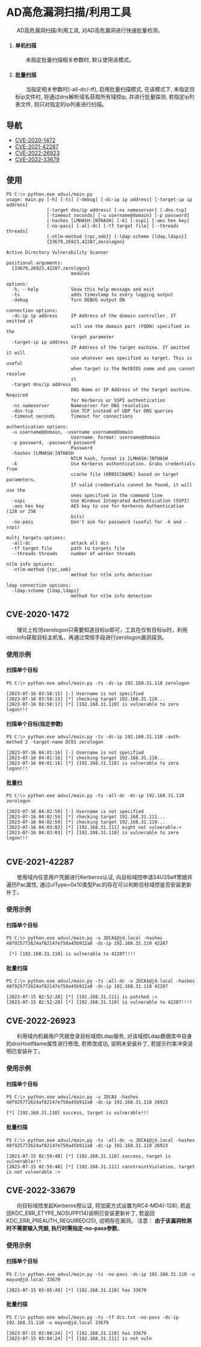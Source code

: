 # AD高危漏洞扫描/利用工具


&emsp;&emsp;AD高危漏洞扫描/利用工具, 对AD高危漏洞进行快速批量检测。
1. #### 单机扫描
   &emsp;&emsp;未指定批量扫描相关参数时, 默认使用该模式。
2. #### 批量扫描
    &emsp;&emsp;当指定相关参数时(-all-dc/-tf), 启用批量扫描模式, 在该模式下, 未指定目标ip文件时, 将通过dns解析域名获取所有域控ip, 并进行批量探测, 若指定ip列表文件, 则只对指定的ip列表进行扫描。

## 导航

- [CVE-2020-1472](#CVE-2020-1472)
- [CVE-2021-42287](#CVE-2022-26923)
- [CVE-2022-26923](#CVE-2022-26923)
- [CVE-2022-33679](#CVE-2022-33679)

## 使用
```text
PS C:\> python.exe advul/main.py 
usage: main.py [-h] [-ts] [-debug] [-dc-ip ip address] [-target-ip ip address]
               [-target dns/ip address] [-ns nameserver] [-dns-tcp]
               [-timeout seconds] [-u username@domain] [-p password]
               [-hashes [LMHASH:]NTHASH] [-k] [-sspi] [-aes hex key]
               [-no-pass] [-all-dc] [-tf target file] [--threads threads]
               [-ntlm-method {rpc,smb}] [-ldap-scheme {ldap,ldaps}]
               {33679,26923,42287,zerologon}

Active Directory Vulnerability Scanner

positional arguments:
  {33679,26923,42287,zerologon}
                        modules

options:
  -h, --help            Show this help message and exit
  -ts                   adds timestamp to every logging output
  -debug                Turn DEBUG output ON

connection options:
  -dc-ip ip address     IP Address of the domain controller. If omitted it
                        will use the domain part (FQDN) specified in the
                        target parameter
  -target-ip ip address
                        IP Address of the target machine. If omitted it will
                        use whatever was specified as target. This is useful
                        when target is the NetBIOS name and you cannot resolve
                        it
  -target dns/ip address
                        DNS Name or IP Address of the target machine. Required
                        for Kerberos or SSPI authentication
  -ns nameserver        Nameserver for DNS resolution
  -dns-tcp              Use TCP instead of UDP for DNS queries
  -timeout seconds      Timeout for connections

authentication options:
  -u username@domain, -username username@domain
                        Username. Format: username@domain
  -p password, -password password
                        Password
  -hashes [LMHASH:]NTHASH
                        NTLM hash, format is [LMHASH:]NTHASH
  -k                    Use Kerberos authentication. Grabs credentials from
                        ccache file (KRB5CCNAME) based on target parameters.
                        If valid credentials cannot be found, it will use the
                        ones specified in the command line
  -sspi                 Use Windows Integrated Authentication (SSPI)
  -aes hex key          AES key to use for Kerberos Authentication (128 or 256
                        bits)
  -no-pass              Don't ask for password (useful for -k and -sspi)

multi targets options:
  -all-dc               attack all dcs
  -tf target file       path to targets file
  --threads threads     number of worker threads

ntlm info options:
  -ntlm-method {rpc,smb}
                        method for ntlm info detection

ldap connection options:
  -ldap-scheme {ldap,ldaps}
                        method for ntlm info detection
```
## CVE-2020-1472
   &emsp;&emsp;理论上检测zerologon只需要知道目标ip即可，工具在仅有目标ip时，利用ntlminfo获取目标主机名，再通过常规手段进行zerologon漏洞探测。
### 使用示例

#### 扫描单个目标
   ```text
   PS C:\> python.exe advul/main.py -ts -dc-ip 192.168.31.110 zerologon 
   
   [2023-07-16 03:58:15] [-] Username is not specified
   [2023-07-16 03:58:15] [*] checking target 192.168.31.110...
   [2023-07-16 03:58:17] [*] [192.168.31.110] is vulnerable to zero logon!!!
   ```
#### 扫描单个目标(指定参数)
   ```text
PS C:\> python.exe advul/main.py -ts -dc-ip 192.168.31.110 -auth-method 2 -target-name DC01 zerologon 

[2023-07-16 04:01:16] [-] Username is not specified
[2023-07-16 04:01:16] [*] checking target 192.168.31.110...
[2023-07-16 04:01:16] [*] [192.168.31.110] is vulnerable to zero logon!!!
```

#### 批量扫
   ```text
PS C:\> python.exe advul/main.py -ts -all-dc -dc-ip 192.168.31.110 zerologon 

[2023-07-16 04:02:59] [-] Username is not specified
[2023-07-16 04:02:59] [*] checking target 192.168.31.111...
[2023-07-16 04:02:59] [*] checking target 192.168.31.110...
[2023-07-16 04:03:02] [*] [192.168.31.111] might not vulnerable:<
[2023-07-16 04:03:03] [*] [192.168.31.110] is vulnerable to zero logon!!!


```

## CVE-2021-42287
   &emsp;&emsp;使用域内任意用户凭据进行Kerberos认证, 向目标域控申请S4U2Self票据并遍历Pac属性, 通过ulType=0x10类型Pac的存在可以判断目标域控是否安装更新补丁。
### 使用示例

#### 扫描单个目标
   ```text
PS C:\> python.exe advul/main.py -u JDCA$@jd.local -hashes 48f925772624af82147e750a45b912a8 -dc-ip 192.168.31.110 42287 
    
    [*] [192.168.31.110] is vulnerable to 42287!!!!
```

#### 批量扫描
   ```text
   PS C:\> python.exe advul/main.py -ts -all-dc -u JDCA$@jd.local -hashes 48f925772624af82147e750a45b912a8 -dc-ip 192.168.31.110 42287 
   
   [2023-07-15 02:52:28] [*] [192.168.31.111] is patched :<
   [2023-07-15 02:52:28] [*] [192.168.31.110] is vulnerable to 42287!!!!
   ```

## CVE-2022-26923
   &emsp;&emsp;利用域内机器用户凭据登录目标域控Ldap服务, 对该域控Ldap数据库中自身的dnsHostName属性进行修改, 若修改成功, 说明未安装补丁, 若提示约束冲突说明已安装补丁。
### 使用示例

#### 扫描单个目标
   ```text
   PS C:\> python.exe advul/main.py -u JDCA$ -hashes 48f925772624af82147e750a45b912a8 -dc-ip 192.168.31.110 26923 
   
   [*] [192.168.31.110] success, target is vulnerable!!!
   ```
#### 批量扫描
   ```text
   PS C:\> python.exe advul/main.py -ts -all-dc -u JDCA$@jd.local -hashes 48f925772624af82147e750a45b912a8 -dc-ip 192.168.31.110 26923 

   [2023-07-15 02:59:48] [*] [192.168.31.110] success, target is vulnerable!!!
   [2023-07-15 02:59:48] [*] [192.168.31.111] constraintViolation, target is not vulnerable :<
   ```

## CVE-2022-33679
   &emsp;&emsp;向目标域控发起Kerberos预认证, 将加密方式设置为RC4-MD4(-128), 若返回KDC_ERR_ETYPE_NOSUPP(14)说明已安装更新补丁, 若返回KDC_ERR_PREAUTH_REQUIRED(25), 说明存在漏洞。
   注意： **由于该漏洞检测时不需要输入凭据, 执行时需指定-no-pass参数**。
### 使用示例

#### 扫描单个目标
   ```text
   PS C:\> python.exe advul/main.py -ts -no-pass -dc-ip 192.168.31.110 -u mayun@jd.local 33679 

   [2023-07-15 03:05:49] [*] [192.168.31.110] has 33679
   ```

#### 批量扫描
   ```text
   PS C:\> python.exe advul/main.py -ts -tf dcs.txt -no-pass -dc-ip 192.168.31.110 -u mayun@jd.local 33679 

   [2023-07-15 03:04:24] [*] [192.168.31.110] has 33679
   [2023-07-15 03:04:24] [*] [192.168.31.111] is not vuln
   ```
